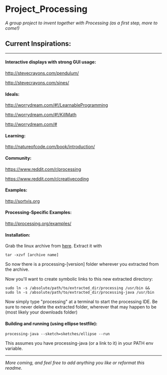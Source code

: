 # Project_Processing
*A group project to invent together with Processing (as a first step, more to
come!)*

Current Inspirations:
---------------------
---------------------

####  Interactive displays with strong GUI usage:
  
  http://stevecrayons.com/pendulum/
  
  http://stevecrayons.com/sines/

  
####  Ideals:
  
  http://worrydream.com/#!/LearnableProgramming
  
  http://worrydream.com/#!/KillMath

  http://worrydream.com/#

    
####  Learning:
  
  http://natureofcode.com/book/introduction/

####  Community:

  https://www.reddit.com/r/processing
  
  https://www.reddit.com/r/creativecoding
  
####  Examples:
  
  http://sortvis.org

####  Processing-Specific Examples:
  
  http://processing.org/examples/

####  Installation:

  Grab the linux archive from [here](https://processing.org/download/?processing).
  Extract it with
    
    tar -xzvf [archive name]

  So now there is a processing-[version] folder wherever you extracted from the
  archive.

  Now you'll want to create symbolic links to this new extracted directory:
    
    sudo ln -s /absolute/path/to/extracted_dir/processing /usr/bin &&
    sudo ln -s /absolute/path/to/extracted_dir/processing-java /usr/bin
 
  Now simply type "processing" at a terminal to start the processing IDE. Be
  sure to never delete the extracted folder, wherever that may happen to be
  (most likely your downloads folder)


####  Building and running (using ellipse testfile):
    
    processing-java --sketch=sketches/ellipse --run

  This assumes you have processing-java (or a link to it) in your PATH env
  variable.   

  ---

*More coming, and feel free to add anything you like or reformat this readme.*

